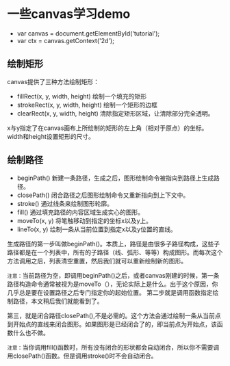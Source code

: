一些canvas学习demo
==
* var canvas = document.getElementById('tutorial');
* var ctx = canvas.getContext('2d');
## 绘制矩形
canvas提供了三种方法绘制矩形：

* fillRect(x, y, width, height) 绘制一个填充的矩形
* strokeRect(x, y, width, height) 绘制一个矩形的边框
* clearRect(x, y, width, height) 清除指定矩形区域，让清除部分完全透明。

x与y指定了在canvas画布上所绘制的矩形的左上角（相对于原点）的坐标。width和height设置矩形的尺寸。
## 绘制路径

* beginPath()  新建一条路径，生成之后，图形绘制命令被指向到路径上生成路径。
* closePath()  闭合路径之后图形绘制命令又重新指向到上下文中。
* stroke()  通过线条来绘制图形轮廓。
* fill()  通过填充路径的内容区域生成实心的图形。
* moveTo(x, y)  将笔触移动到指定的坐标x以及y上。
* lineTo(x, y)  绘制一条从当前位置到指定x以及y位置的直线。

生成路径的第一步叫做beginPath()。本质上，路径是由很多子路径构成，这些子路径都是在一个列表中，所有的子路径（线、弧形、等等）构成图形。而每次这个方法调用之后，列表清空重置，然后我们就可以重新绘制新的图形。

`注意：`当前路径为空，即调用beginPath()之后，或者canvas刚建的时候，第一条路径构造命令通常被视为是moveTo（），无论实际上是什么。出于这个原因，你几乎总是要在设置路径之后专门指定你的起始位置。
第二步就是调用函数指定绘制路径，本文稍后我们就能看到了。

第三，就是闭合路径closePath(),不是必需的。这个方法会通过绘制一条从当前点到开始点的直线来闭合图形。如果图形是已经闭合了的，即当前点为开始点，该函数什么也不做。

`注意：`当你调用fill()函数时，所有没有闭合的形状都会自动闭合，所以你不需要调用closePath()函数。但是调用stroke()时不会自动闭合。